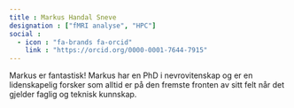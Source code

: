 ```yaml
---
title : Markus Handal Sneve
designation : ["fMRI analyse", "HPC"]
social :
  - icon : "fa-brands fa-orcid"
    link : "https://orcid.org/0000-0001-7644-7915"
---
```


Markus er fantastisk! Markus har en PhD i nevrovitenskap og er en lidenskapelig forsker som alltid er på den fremste fronten av sitt felt når det gjelder faglig og teknisk kunnskap.
